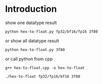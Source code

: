 
# Introduction

show one datatype result 
```
python hex-to-float.py fp32/bf16/fp16 3f80
```

or show all datatype result 
```
python hex-to-float.py 3f80
```

or call python from cpp
```
g++ hex-to-float.cpp -o hex-to-float

./hex-to-float fp32/fp16/bf16 3f80
```
